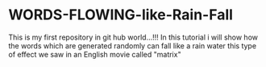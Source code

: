 # WORDS-FLOWING-like-Rain-Fall
This is my first repository in git hub world...!!!
In this tutorial i will show how the words which are generated randomly can fall like a rain water 
 this type of effect we saw in an English movie called  "matrix"
